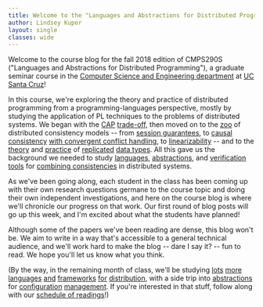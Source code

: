 ```yaml
---
title: Welcome to the "Languages and Abstractions for Distributed Programming" blog
author: Lindsey Kuper
layout: single
classes: wide
---
```


Welcome to the course blog for the fall 2018 edition of CMPS290S ("Languages and Abstractions for Distributed Programming"), a graduate seminar course in the [Computer Science and Engineering department](https://www.soe.ucsc.edu/departments/computer-science-and-engineering) at [UC Santa Cruz](https://www.ucsc.edu/)!

In this course, we're exploring the theory and practice of distributed programming from a programming-languages perspective, mostly by studying the application of PL techniques to the problems of distributed systems.  We began with the [CAP](http://www.comp.nus.edu.sg/~gilbert/pubs/BrewersConjecture-SigAct.pdf) [trade-off](https://www.infoq.com/articles/cap-twelve-years-later-how-the-rules-have-changed), then moved on to the [zoo](https://dl.acm.org/citation.cfm?id=2926965) of distributed consistency models -- from [session guarantees](https://ieeexplore.ieee.org/document/331722), to [causal](https://lamport.azurewebsites.net/pubs/time-clocks.pdf) [consistency](https://link.springer.com/article/10.1007/BF01784241) [with convergent conflict handling](https://www.cs.cmu.edu/~dga/papers/cops-sosp2011.pdf), to [linearizability](http://cs.brown.edu/~mph/HerlihyW90/p463-herlihy.pdf) -- and to the [theory](https://www.microsoft.com/en-us/research/publication/replicated-data-types-specification-verification-optimality/) and [practice](https://link.springer.com/content/pdf/10.1007%2F978-3-642-31057-7_14.pdf) of [replicated](https://hal.inria.fr/inria-00609399/document) [data types](https://hal.inria.fr/inria-00555588/document).  All this gave us the background we needed to study [languages](http://www.cs.cornell.edu/andru/papers/mixt/mixt.pdf), [abstractions](http://bholt.org/gen/ipa.pdf), and [verification tools](http://software.imdea.org/~gotsman/papers/logic-popl16.pdf) for [combining consistencies](http://kcsrk.info/papers/quelea_pldi15.pdf) in distributed systems.

As we've been going along, each student in the class has been coming up with their own research questions germane to the course topic and doing their own independent investigations, and here on the course blog is where we'll chronicle our progress on that work.  Our first round of blog posts will go up this week, and I'm excited about what the students have planned!

Although some of the papers we've been reading are dense, this blog won't be.  We aim to write in a way that's accessible to a general technical audience, and we'll work hard to make the blog -- dare I say it? -- fun to read.  We hope you'll let us know what you think.

(By the way, in the remaining month of class, we'll be studying [lots](http://db.cs.berkeley.edu/papers/cidr11-bloom.pdf) [more](https://dl.acm.org/citation.cfm?id=2391230) [languages](http://www3.cs.stonybrook.edu/~liu/papers/DistPL-OOPSLA12.pdf) [and](https://hal.inria.fr/hal-01251199/document) [frameworks](https://dl.acm.org/citation.cfm?id=2462184) [for](https://www.microsoft.com/en-us/research/wp-content/uploads/2011/10/socc125-print.pdf) [distribution](http://sigops.org/s/conferences/sosp/2013/papers/p439-murray.pdf), with a side trip into [abstractions](http://reitblatt.com/papers/consistent-updates-sigcomm12.pdf) for [configuration](http://pmg.csail.mit.edu/pubs/ajmani06modular-abstract.html) [management](https://people.cs.umass.edu/~arjun/papers/2016-rehearsal.html).  If you're interested in that stuff, follow along with our [schedule of readings](/readings.html)!)

